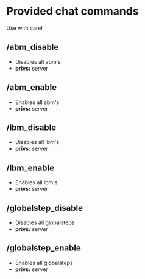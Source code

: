 
# Provided chat commands

Use with care!

## /abm_disable

* Disables all abm's
* **privs:** server

## /abm_enable

* Enables all abm's
* **privs:** server

## /lbm_disable

* Disables all lbm's
* **privs:** server

## /lbm_enable

* Enables all lbm's
* **privs:** server

## /globalstep_disable

* Disables all globalsteps
* **privs:** server

## /globalstep_enable

* Enables all globalsteps
* **privs:** server
